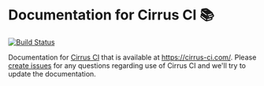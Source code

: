 # Documentation for Cirrus CI 📚

[![Build Status](https://api.cirrus-ci.com/github/cirruslabs/cirrus-ci-docs.svg)](https://cirrus-ci.com/github/cirruslabs/cirrus-ci-docs)

Documentation for [Cirrus CI](https://cirrus-ci.org/) that is available at https://cirrus-ci.com/. Please [create issues](https://github.com/cirruslabs/cirrus-ci-com/issues/new) 
for any questions regarding use of Cirrus CI and we'll try to update the documentation.
